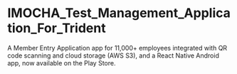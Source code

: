 # IMOCHA_Test_Management_Application_For_Trident
A  Member Entry Application app for 11,000+ employees integrated with QR code scanning and  cloud storage (AWS S3), and a React Native Android app, now available on the Play Store.

